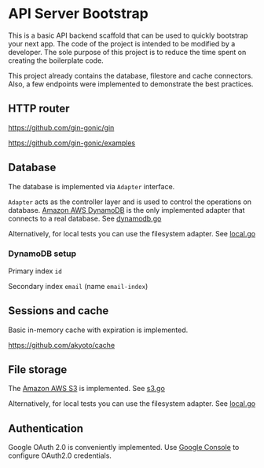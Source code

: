 # API Server Bootstrap
This is a basic API backend scaffold that can be used to quickly bootstrap your next app. 
The code of the project is intended to be modified by a developer.
The sole purpose of this project is to reduce the time spent on creating the boilerplate code.

This project already contains the database, filestore and cache connectors. 
Also, a few endpoints were implemented to demonstrate the best practices.

## HTTP router

https://github.com/gin-gonic/gin

https://github.com/gin-gonic/examples

## Database
The database is implemented via `Adapter` interface.

`Adapter` acts as the controller layer and is used to control the operations on database.
[Amazon AWS DynamoDB](https://aws.amazon.com/dynamodb/) is the only implemented adapter that connects to a real database.
See [dynamodb.go](pkg%2Fdb%2Fdynamodb%2Fdynamodb.go)

Alternatively, for local tests you can use the filesystem adapter. See [local.go](pkg%2Fdb%2Flocal%2Flocal.go)

### DynamoDB setup
Primary index `id`

Secondary index `email` (name `email-index`)

## Sessions and cache
Basic in-memory cache with expiration is implemented.

https://github.com/akyoto/cache

## File storage
The [Amazon AWS S3](https://aws.amazon.com/s3/) is implemented. See [s3.go](pkg%2FfileStore%2Fs3%2Fs3.go)

Alternatively, for local tests you can use the filesystem adapter. See [local.go](pkg%2FfileStore%2Flocal%2Flocal.go)

## Authentication 
Google OAuth 2.0 is conveniently implemented.
Use [Google Console](https://console.cloud.google.com/apis/credentials/oauthclient) to configure OAuth2.0 credentials.